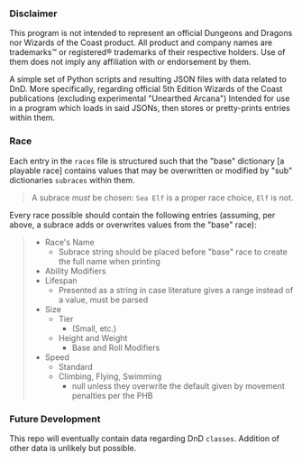 ### Disclaimer
This program is not intended to represent an official Dungeons and Dragons nor Wizards of the Coast product. All product and company names are trademarks™ or registered® trademarks of their respective holders. Use of them does not imply any affiliation with or endorsement by them.

A simple set of Python scripts and resulting JSON files with data related to DnD. More specifically, regarding official 5th Edition Wizards of the Coast publications (excluding experimental "Unearthed Arcana") Intended for use in a program which loads in said JSONs, then stores or pretty-prints entries within them.


### Race
Each entry in the `races` file is structured such that the "base" dictionary [a playable race] contains values that may be overwritten or modified by "sub" dictionaries `subraces` within them.
> A subrace *must* be chosen: `Sea Elf` is a proper race choice, `Elf` is not.

Every race possible should contain the following entries
(assuming, per above, a subrace adds or overwrites values from the "base" race):
> * Race's Name
>   * Subrace string should be placed before "base" race to create the full name when printing
> * Ability Modifiers
> * Lifespan
>   * Presented as a string in case literature gives a range instead of a value, must be parsed
> * Size
>   * Tier
>     * (Small, etc.)
>   * Height and Weight
>     * Base and Roll Modifiers
> * Speed
>   * Standard
>   * Climbing, Flying, Swimming
>     * null unless they overwrite the default given by movement penalties per the PHB

### Future Development
This repo will eventually contain data regarding DnD `classes`. Addition of other data is unlikely but possible.